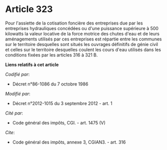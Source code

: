 # Article 323

Pour l'assiette de la cotisation foncière des entreprises due par les entreprises hydrauliques concédées ou d'une puissance
supérieure à 500 kilowatts la valeur locative de la force motrice des chutes d'eau et de leurs aménagements utilisés par ces
entreprises est répartie entre les communes sur le territoire desquelles sont situés les ouvrages définitifs de génie civil
et celles sur le territoire desquelles coulent les cours d'eau utilisés dans les conditions fixées par les articles 316 à 321
B.

**Liens relatifs à cet article**

_Codifié par_:

  - Décret n°86-1086 du 7 octobre 1986

_Modifié par_:

  - Décret n°2012-1015 du 3 septembre 2012 - art. 1

_Cité par_:

  - Code général des impôts, CGI. - art. 1475 (V)

_Cite_:

  - Code général des impôts, annexe 3, CGIAN3. - art. 316
